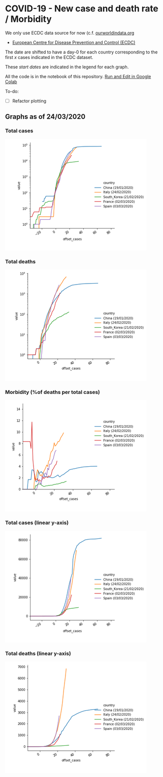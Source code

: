 # COVID-19 - New case and death rate / Morbidity

We only use ECDC data source for now (c.f. [ourworldindata.org](https://ourworldindata.org/coronavirus#why-we-stopped-relying-on-data-from-the-world-health-organization)
* [European Centre for Disease Prevention and Control (ECDC)](https://www.ecdc.europa.eu/en/publications-data/download-todays-data-geographic-distribution-covid-19-cases-worldwide)

The date are shifted to have a day-0 for each country corresponding to the first *x* cases indicated in the ECDC dataset.

These *start dates* are indicated in the legend for each graph.

All the code is in the notebook of this repository. [Run and Edit in Google Colab](https://colab.research.google.com/github/bmaingret/covid-19/blob/master/COVID-19.ipynb)


To-do:
- [ ] Refactor plotting


## Graphs as of 24/03/2020

### Total cases 
![](./Total_cases.png)

### Total deaths
![](./Total_deaths.png)

### Morbidity (%of deaths per total cases)
![](./Morbidity.png)

### Total cases (linear y-axis)
![](./Total_cases_lin.png)

### Total deaths (linear y-axis)
![](./Total_deaths_lin.png)
